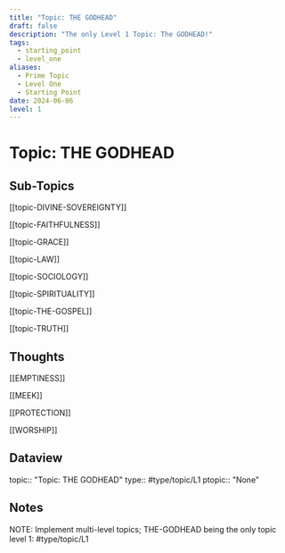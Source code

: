 ```yaml
---
title: "Topic: THE GODHEAD"
draft: false
description: "The only Level 1 Topic: The GODHEAD!"
tags:
  - starting_point
  - level_one
aliases:
  - Prime Topic
  - Level One
  - Starting Point
date: 2024-06-06
level: 1
---
```

# Topic: THE GODHEAD
## Sub-Topics
[[topic-DIVINE-SOVEREIGNTY]]

[[topic-FAITHFULNESS]]

[[topic-GRACE]]

[[topic-LAW]]

[[topic-SOCIOLOGY]]

[[topic-SPIRITUALITY]]

[[topic-THE-GOSPEL]]

[[topic-TRUTH]]

## Thoughts
[[EMPTINESS]]

[[MEEK]]

[[PROTECTION]]

[[WORSHIP]]

## Dataview
topic:: "Topic: THE GODHEAD"
type:: #type/topic/L1
ptopic:: "None"

## Notes
NOTE: Implement multi-level topics; THE-GODHEAD being the only topic level 1: #type/topic/L1